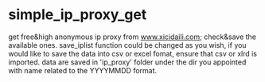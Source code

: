 # simple_ip_proxy_get
get free&amp;high anonymous ip proxy from www.xicidaili.com; check&amp;save the available ones.
save_iplist function could be changed as you wish, if you would like to save the data into csv or excel fomat, ensure that csv or xlrd is imported.
data are saved in 'ip_proxy' folder under the dir you appointed with name related to the YYYYMMDD format. 
